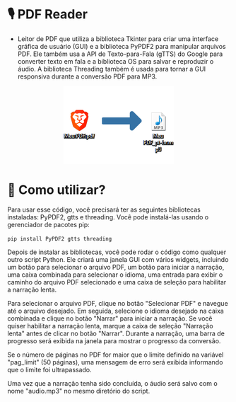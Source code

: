 # __🎙️ PDF Reader__
- Leitor de PDF que utiliza a biblioteca Tkinter para criar uma interface gráfica de usuário (GUI) e a biblioteca PyPDF2 para manipular arquivos PDF. Ele também usa a API de Texto-para-Fala (gTTS) do Google para converter texto em fala e a biblioteca OS para salvar e reproduzir o áudio. A biblioteca Threading também é usada para tornar a GUI responsiva durante a conversão PDF para MP3.

<p align="center">
  <img src="/img_exemplo.png?raw=true "Exemplo")" />
</p>

# __🤔 Como utilizar?__
Para usar esse código, você precisará ter as seguintes bibliotecas instaladas: PyPDF2, gtts e threading. Você pode instalá-las usando o gerenciador de pacotes pip:

`pip install PyPDF2 gtts threading`

Depois de instalar as bibliotecas, você pode rodar o código como qualquer outro script Python. Ele criará uma janela GUI com vários widgets, incluindo um botão para selecionar o arquivo PDF, um botão para iniciar a narração, uma caixa combinada para selecionar o idioma, uma entrada para exibir o caminho do arquivo PDF selecionado e uma caixa de seleção para habilitar a narração lenta.

Para selecionar o arquivo PDF, clique no botão "Selecionar PDF" e navegue até o arquivo desejado. Em seguida, selecione o idioma desejado na caixa combinada e clique no botão "Narrar" para iniciar a narração. Se você quiser habilitar a narração lenta, marque a caixa de seleção "Narração lenta" antes de clicar no botão "Narrar". Durante a narração, uma barra de progresso será exibida na janela para mostrar o progresso da conversão.

Se o número de páginas no PDF for maior que o limite definido na variável "pag_limit" (50 páginas), uma mensagem de erro será exibida informando que o limite foi ultrapassado.

Uma vez que a narração tenha sido concluída, o áudio será salvo com o nome "audio.mp3" no mesmo diretório do script.
